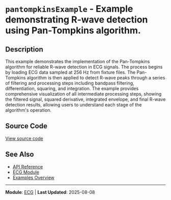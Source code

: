 # `pantompkinsExample` - Example demonstrating R-wave detection using Pan-Tompkins algorithm.

## Description

This example demonstrates the implementation of the Pan-Tompkins algorithm for reliable R-wave detection in ECG signals. The process begins by loading ECG data sampled at 256 Hz from fixture files. The Pan-Tompkins algorithm is then applied to detect R-wave peaks through a series of filtering and processing steps including bandpass filtering, differentiation, squaring, and integration. The example provides comprehensive visualization of all intermediate processing steps, showing the filtered signal, squared derivative, integrated envelope, and final R-wave detection results, allowing users to understand each stage of the algorithm's operation.

## Source Code

[View source code](../../examples/ecg/pantompkinsExample.m)

## See Also

- [API Reference](../api/README.md)
- [ECG Module](../api/ecg/README.md)
- [Examples Overview](README.md)

---

**Module**: [ECG](../api/ecg/README.md) | **Last Updated**: 2025-08-08

